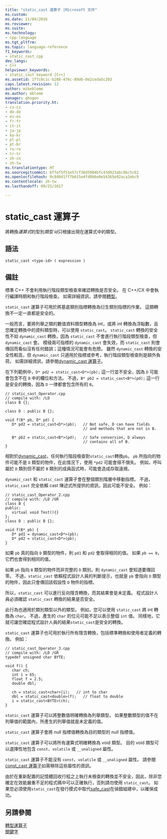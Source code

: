 ```yaml
---
title: "static_cast 運算子 |Microsoft 文件"
ms.custom: 
ms.date: 11/04/2016
ms.reviewer: 
ms.suite: 
ms.technology:
- cpp-language
ms.tgt_pltfrm: 
ms.topic: language-reference
f1_keywords:
- static_cast_cpp
dev_langs:
- C++
helpviewer_keywords:
- static_cast keyword [C++]
ms.assetid: 1f7c0c1c-b288-476c-89d6-0e2ceda5c293
caps.latest.revision: 12
author: mikeblome
ms.author: mblome
manager: ghogen
translation.priority.ht:
- cs-cz
- de-de
- es-es
- fr-fr
- it-it
- ja-jp
- ko-kr
- pl-pl
- pt-br
- ru-ru
- tr-tr
- zh-cn
- zh-tw
ms.translationtype: HT
ms.sourcegitcommit: 6ffef5f51e57cf36d5984bfc43d023abc8bc5c62
ms.openlocfilehash: 0c8d041ff7b615e4fd8b6e0e54365e92aca2ebc9
ms.contentlocale: zh-tw
ms.lasthandoff: 09/25/2017

---
```

# <a name="staticcast-operator"></a>static_cast 運算子
將轉換*運算式*的型別*類型 id*只根據出現在運算式中的類型。  
  
## <a name="syntax"></a>語法  
  
```  
static_cast <type-id> ( expression )   
```  
  
## <a name="remarks"></a>備註  
 標準 C++ 不會利用執行階段類型檢查來確認轉換是否安全。 在 C++/CX 中會執行編譯時期和執行階段檢查。 如需詳細資訊，請參閱[轉型](casting.md)。  
  
 `static_cast` 運算子可用於將基底類別指標轉換為衍生類別指標的作業。 這類轉換不一定一直都是安全的。  
  
 一般而言，要將列舉之類的數值資料類型轉換為 int，或將 int 轉換為浮點數，且您確定轉換中的資料類型時，可以使用 `static_cast`。 `static_cast` 轉換的安全性不如 `dynamic_cast` 轉換，因為 `static_cast` 不會進行執行階段類型檢查，但 `dynamic_cast` 會。 模稜兩可指標的 `dynamic_cast` 會失效，而 `static_cast` 則會傳回而看似沒有任何錯誤；這種情況可能會有危險。 雖然 `dynamic_cast` 轉換的安全性較高，但 `dynamic_cast` 只適用於指標或參考，執行階段類型檢查則是額外負荷。 如需詳細資訊，請參閱[dynamic_cast 運算子](../cpp/dynamic-cast-operator.md)。  
  
 在下列範例中，`D* pd2 = static_cast<D*>(pb);` 這一行並不安全，因為 `D` 可能會包含不在 `B` 中的欄位和方法。 不過，`B* pb2 = static_cast<B*>(pd);` 這一行是安全的轉換，因為 `D` 一律都會包含所有的 `B`。  
  
```  
// static_cast_Operator.cpp  
// compile with: /LD  
class B {};  
  
class D : public B {};  
  
void f(B* pb, D* pd) {  
   D* pd2 = static_cast<D*>(pb);   // Not safe, D can have fields  
                                   // and methods that are not in B.  
  
   B* pb2 = static_cast<B*>(pd);   // Safe conversion, D always  
                                   // contains all of B.  
}  
```  
  
 相對於[dynamic_cast](../cpp/dynamic-cast-operator.md)，任何執行階段檢查對`static_cast`轉換`pb`。 `pb` 所指向的物件可能不是 `D` 類型的物件，在此情況下，使用 `*pd2` 可能會得不償失。 例如，呼叫屬於 `D` 類別但不屬於 `B` 類別的成員函式時，可能會造成存取違規。  
  
 `dynamic_cast` 和 `static_cast` 運算子會在整個類別階層中移動指標。 不過，`static_cast` 完全依賴 cast 陳述式所提供的資訊，因此可能不安全。 例如：  
  
```  
// static_cast_Operator_2.cpp  
// compile with: /LD /GR  
class B {  
public:  
   virtual void Test(){}  
};  
class D : public B {};  
  
void f(B* pb) {  
   D* pd1 = dynamic_cast<D*>(pb);  
   D* pd2 = static_cast<D*>(pb);  
}  
```  
  
 如果 `pb` 真的指向 `D` 類型的物件，則 `pd1` 和 `pd2` 會取得相同的值。 如果 `pb == 0`，它們也會得到相同的值。  
  
 如果 `pb` 指向 `B` 類型的物件而非完整的 `D` 類別，則 `dynamic_cast` 會知道要傳回零。 不過，`static_cast` 依賴程式設計人員的判斷提示，也就是 `pb` 會指向 `D` 類型的物件，因此只會傳回該假設性 `D` 物件的指標。  
  
 所以，`static_cast` 可以進行反向隱含轉換，而其結果會是未定義。 程式設計人員必須確認 `static_cast` 轉換的結果是否安全。  
  
 此行為也適用於類別類型以外的類型。 例如，您可以使用 `static_cast` 將 int 轉換為 `char`。 不過，產生的 `char` 的位元可能不足以表示整個 `int` 值。 同樣地，它就可讓您確認程式設計人員的結果`static_cast`是安全的轉換。  
  
 `static_cast` 運算子也可用於執行所有隱含轉換，包括標準轉換和使用者定義的轉換。 例如：  
  
```  
// static_cast_Operator_3.cpp  
// compile with: /LD /GR  
typedef unsigned char BYTE;  
  
void f() {  
   char ch;  
   int i = 65;  
   float f = 2.5;  
   double dbl;  
  
   ch = static_cast<char>(i);   // int to char  
   dbl = static_cast<double>(f);   // float to double  
   i = static_cast<BYTE>(ch);  
}  
```  
  
 `static_cast` 運算子可以將整數值明確轉換為列舉類型。 如果整數類型的值不在列舉值的範圍內，所產生的列舉值就是未定義的值。  
  
 `static_cast` 運算子會將 null 指標值轉換為目的類型的 null 指標值。  
  
 `static_cast` 運算子可以將所有運算式明確轉換為 void 類型。 目的 void 類型可以選擇性地包含 `const`、`volatile` 或 `__unaligned` 屬性。  
  
 `static_cast` 運算子不能沒有 `const`、`volatile` 或 `__unaligned` 屬性。 請參閱[const_cast 運算子](../cpp/const-cast-operator.md)如需移除這些屬性的資訊。  
  
 由於在重新配置的記憶體回收行程之上執行未檢查的轉換並不安全，因此，除非您確定在效能嚴重不足的程式碼中可以正確執行，否則請勿使用 `static_cast`。 如果您必須使用`static_cast`在發行模式中取代[safe_cast](../windows/safe-cast-cpp-component-extensions.md)在偵錯組建中，以確保成功。  
  
## <a name="see-also"></a>另請參閱  
 [轉型運算子](../cpp/casting-operators.md)   
 [關鍵字](../cpp/keywords-cpp.md)
